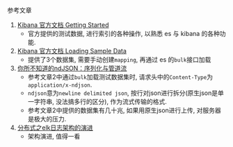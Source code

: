 参考文章

1. [Kibana 官方文档 Getting Started](https://www.elastic.co/guide/en/kibana/5.5/getting-started.html)
    - 官方提供的测试数据, 进行索引的各种操作, 以熟悉 es 与 kibana 的各种功能.
2. [Kibana 官方文档 Loading Sample Data](https://www.elastic.co/guide/en/kibana/5.5/tutorial-load-dataset.html)
    - 提供了3个数据集, 需要手动创建`mapping`, 再通过 es 的`bulk`接口加载
3. [你所不知道的ndJSON：序列化与管道流](https://cloud.tencent.com/developer/article/1506199)
    - 参考文章2中通过`bulk`加载测试数据集时, 请求头中的`Content-Type`为`application/x-ndjson`.
    - `ndjson`意为`newline delimited json`, 按行对json进行拆分(原生json是单一字符串, 没法搞多行的区分), 作为流式传输的格式.
    - 参考文章2中提供的数据集有几十兆, 如果用原生json进行上传, 对服务器是极大的压力.
4. [分布式之elk日志架构的演进](https://mp.weixin.qq.com/s?__biz=MzU0OTE4MzYzMw==&mid=2247485508&idx=1&sn=44bbea9dd059a0cb48f34790682fdddf)
    - 架构演进, 值得一看
